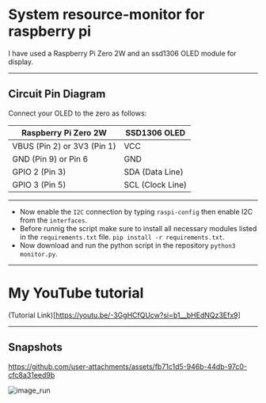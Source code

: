 # System resource-monitor for raspberry pi
I have used a Raspberry Pi Zero 2W and an ssd1306 OLED module for display.

---
##  Circuit Pin Diagram

Connect your OLED to the zero as follows:

| Raspberry Pi Zero 2W         | SSD1306 OLED       |
|------------------------------|--------------------|
| VBUS (Pin 2) or 3V3 (Pin 1)  | VCC                |
| GND (Pin 9) or Pin 6         | GND                |
| GPIO 2 (Pin 3)               | SDA (Data Line)    |
| GPIO 3 (Pin 5)               | SCL (Clock Line)   |

---
- Now enable the `I2C` connection by typing `raspi-config` then enable I2C from the `interfaces`.
- Before runnig the script make sure to install all necessary modules listed in the `requirements.txt` file. `pip install -r requirements.txt`.
- Now download and run the python script in the repository `python3 monitor.py`.

---

# My YouTube tutorial
(Tutorial Link)[https://youtu.be/-3GgHCfQUcw?si=b1__bHEdNQz3Efx9]

---
## Snapshots

https://github.com/user-attachments/assets/fb71c1d5-946b-44db-97c0-cfc8a31eed9b

![image_run](https://github.com/user-attachments/assets/cc89dfea-1719-416e-a69b-8b4d822f6148)
